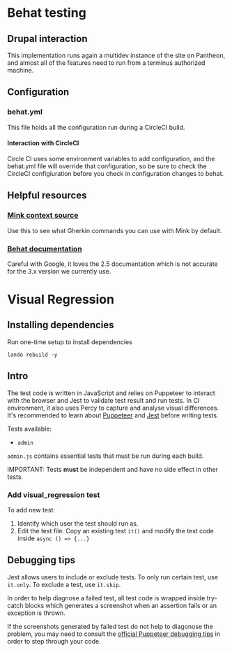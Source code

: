 # Behat testing
## Drupal interaction
This implementation runs again a multidev instance of the site on Pantheon, and almost all of the features need to run from a terminus authorized machine.
## Configuration
### behat.yml
This file holds all the configuration run during a CircleCI build.
#### Interaction with CircleCI
Circle CI uses some environment variables to add configuration, and the behat.yml file will override that configuration, so be sure to check the CircleCI configiuration before you check in configuration changes to behat.
## Helpful resources
### [Mink context source](https://github.com/Behat/MinkExtension/blob/master/src/Behat/MinkExtension/Context/MinkContext.php)
Use this to see what Gherkin commands you can use with Mink by default.
### [Behat documentation](http://docs.behat.org/en/latest/)
Careful with Google, it loves the 2.5 documentation which is not accurate for the 3.x version we currently use.
 # Visual Regression
## Installing dependencies
Run one-time setup to install dependencies
```
lando rebuild -y
```
## Intro
The test code is written in JavaScript and relies on Puppeteer to interact with the browser and Jest to validate test result and run tests. In CI environment, it also uses Percy to capture and analyse visual differences. It's recommended to learn about [Puppeteer](https://developers.google.com/web/tools/puppeteer/get-started) and [Jest](https://jestjs.io/docs/getting-started) before writing tests.

Tests available:
- `admin`

`admin.js` contains essential tests that must be run during each build.

IMPORTANT: Tests **must** be independent and have no side effect in other tests.

### Add visual_regression test
To add new test:
1. Identify which user the test should run as.
2. Edit the test file. Copy an existing test `it()` and modify the test code inside `async () => {...}`

## Debugging tips
Jest allows users to include or exclude tests. To only run certain test, use `it.only`. To exclude a test, use `it.skip`.

In order to help diagnose a failed test, all test code is wrapped inside try-catch blocks which generates a screenshot when an assertion fails or an exception is thrown.

If the screenshots generated by failed test do not help to diagonose the problem, you may need to consult the [official Puppeteer debugging tips](https://developers.google.com/web/tools/puppeteer/debugging) in order to step through your code.